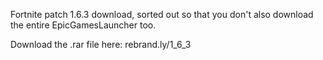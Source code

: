 Fortnite patch 1.6.3 download, sorted out so that you don't also download the entire EpicGamesLauncher too.

Download the .rar file here: rebrand.ly/1_6_3
